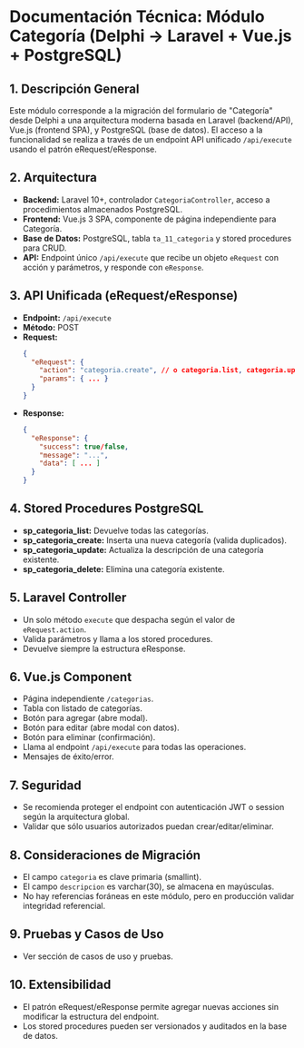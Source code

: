 # Documentación Técnica: Módulo Categoría (Delphi → Laravel + Vue.js + PostgreSQL)

## 1. Descripción General
Este módulo corresponde a la migración del formulario de "Categoría" desde Delphi a una arquitectura moderna basada en Laravel (backend/API), Vue.js (frontend SPA), y PostgreSQL (base de datos). El acceso a la funcionalidad se realiza a través de un endpoint API unificado `/api/execute` usando el patrón eRequest/eResponse.

## 2. Arquitectura
- **Backend:** Laravel 10+, controlador `CategoriaController`, acceso a procedimientos almacenados PostgreSQL.
- **Frontend:** Vue.js 3 SPA, componente de página independiente para Categoría.
- **Base de Datos:** PostgreSQL, tabla `ta_11_categoria` y stored procedures para CRUD.
- **API:** Endpoint único `/api/execute` que recibe un objeto `eRequest` con acción y parámetros, y responde con `eResponse`.

## 3. API Unificada (eRequest/eResponse)
- **Endpoint:** `/api/execute`
- **Método:** POST
- **Request:**
  ```json
  {
    "eRequest": {
      "action": "categoria.create", // o categoria.list, categoria.update, categoria.delete
      "params": { ... }
    }
  }
  ```
- **Response:**
  ```json
  {
    "eResponse": {
      "success": true/false,
      "message": "...",
      "data": [ ... ]
    }
  }
  ```

## 4. Stored Procedures PostgreSQL
- **sp_categoria_list:** Devuelve todas las categorías.
- **sp_categoria_create:** Inserta una nueva categoría (valida duplicados).
- **sp_categoria_update:** Actualiza la descripción de una categoría existente.
- **sp_categoria_delete:** Elimina una categoría existente.

## 5. Laravel Controller
- Un solo método `execute` que despacha según el valor de `eRequest.action`.
- Valida parámetros y llama a los stored procedures.
- Devuelve siempre la estructura eResponse.

## 6. Vue.js Component
- Página independiente `/categorias`.
- Tabla con listado de categorías.
- Botón para agregar (abre modal).
- Botón para editar (abre modal con datos).
- Botón para eliminar (confirmación).
- Llama al endpoint `/api/execute` para todas las operaciones.
- Mensajes de éxito/error.

## 7. Seguridad
- Se recomienda proteger el endpoint con autenticación JWT o session según la arquitectura global.
- Validar que sólo usuarios autorizados puedan crear/editar/eliminar.

## 8. Consideraciones de Migración
- El campo `categoria` es clave primaria (smallint).
- El campo `descripcion` es varchar(30), se almacena en mayúsculas.
- No hay referencias foráneas en este módulo, pero en producción validar integridad referencial.

## 9. Pruebas y Casos de Uso
- Ver sección de casos de uso y pruebas.

## 10. Extensibilidad
- El patrón eRequest/eResponse permite agregar nuevas acciones sin modificar la estructura del endpoint.
- Los stored procedures pueden ser versionados y auditados en la base de datos.

